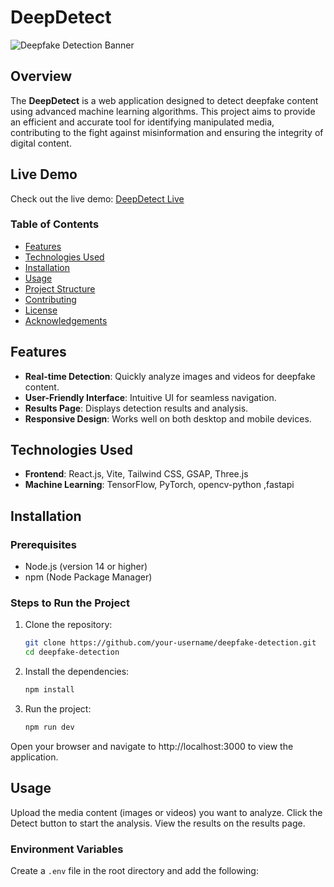 # DeepDetect

![Deepfake Detection Banner](https://your-image-url.com/banner.png)

## Overview

The **DeepDetect** is a web application designed to detect deepfake content using advanced machine learning algorithms. This project aims to provide an efficient and accurate tool for identifying manipulated media, contributing to the fight against misinformation and ensuring the integrity of digital content.


## Live Demo

Check out the live demo: [DeepDetect Live](https://your-live-demo-url.com)

### Table of Contents

- [Features](#features)
- [Technologies Used](#technologies-used)
- [Installation](#installation)
- [Usage](#usage)
- [Project Structure](#project-structure)
- [Contributing](#contributing)
- [License](#license)
- [Acknowledgements](#acknowledgements)

## Features

- **Real-time Detection**: Quickly analyze images and videos for deepfake content.
- **User-Friendly Interface**: Intuitive UI for seamless navigation.
- **Results Page**: Displays detection results and analysis.
- **Responsive Design**: Works well on both desktop and mobile devices.

## Technologies Used

- **Frontend**: React.js, Vite, Tailwind CSS, GSAP, Three.js
- **Machine Learning**: TensorFlow, PyTorch, opencv-python ,fastapi

## Installation

### Prerequisites

- Node.js (version 14 or higher)
- npm (Node Package Manager)

### Steps to Run the Project

1. Clone the repository:

   ```bash
   git clone https://github.com/your-username/deepfake-detection.git
   cd deepfake-detection

2. Install the dependencies:
    ```bash
   npm install

3. Run the project:
    ```bash
   npm run dev

Open your browser and navigate to http://localhost:3000 to view the application.

## Usage

Upload the media content (images or videos) you want to analyze.
Click the Detect button to start the analysis.
View the results on the results page.


### Environment Variables

Create a `.env` file in the root directory and add the following:


